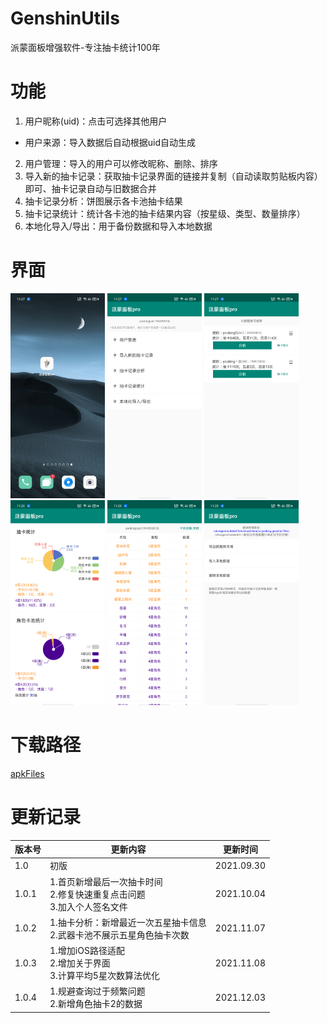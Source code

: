# GenshinUtils

派蒙面板增强软件-专注抽卡统计100年

# 功能
1. 用户昵称(uid)：点击可选择其他用户
 - 用户来源：导入数据后自动根据uid自动生成
2. 用户管理：导入的用户可以修改昵称、删除、排序
3. 导入新的抽卡记录：获取抽卡记录界面的链接并复制（自动读取剪贴板内容）即可、抽卡记录自动与旧数据合并
4. 抽卡记录分析：饼图展示各卡池抽卡结果
5. 抽卡记录统计：统计各卡池的抽卡结果内容（按星级、类型、数量排序）
6. 本地化导入/导出：用于备份数据和导入本地数据

# 界面
<div>
<img src="/readme/icon.png" width="30%">
<img src="/readme/home.png" width="30%">
<img src="/readme/user.png" width="30%">
</div>
<div>
<img src="/readme/analysis.png" width="30%">
<img src="/readme/record.png" width="30%">
<img src="/readme/storage.png" width="30%">
</div>

# 下载路径
[apkFiles](/apk/)

# 更新记录

|  版本号  |  更新内容  |  更新时间  |
|  ----  |  ----  |  ----  |
|  1.0  |  初版  |  2021.09.30  |
|  1.0.1  |  1.首页新增最后一次抽卡时间</br>2.修复快速重复点击问题</br>3.加入个人签名文件  |  2021.10.04  |
|  1.0.2  |  1.抽卡分析：新增最近一次五星抽卡信息</br>2.武器卡池不展示五星角色抽卡次数  |  2021.11.07  |
|  1.0.3  |  1.增加iOS路径适配</br>2.增加关于界面</br>3.计算平均5星次数算法优化  |  2021.11.08  |
|  1.0.4  |  1.规避查询过于频繁问题</br>2.新增角色抽卡2的数据  |  2021.12.03  |